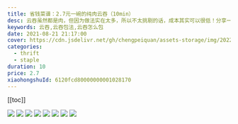 ```yaml
---
title: 省钱菜谱：2.7元一碗的纯肉云吞（10min）
desc: 云吞虽然都是肉，但因为做法实在太多，所以不太挑剔的话，成本其实可以很低！分享一个省钱的做法，平均一个云吞1毛8，按照15个一碗的话，2块7毛钱解决晚餐。
keywords: 云吞,云吞包法,云吞怎么包
date: 2021-08-21 21:17:00
cover: https://cdn.jsdelivr.net/gh/chengpeiquan/assets-storage/img/2022/01/20220110235534.jpg
categories:
  - thrift
  - staple
duration: 10
price: 2.7
xiaohongshuId: 6120fcd80000000001028170
---
```


[[toc]]




![](https://cdn.jsdelivr.net/gh/chengpeiquan/assets-storage/img/2022/01/20220110235705.jpg)
![](https://cdn.jsdelivr.net/gh/chengpeiquan/assets-storage/img/2022/01/20220110235706.jpg)
![](https://cdn.jsdelivr.net/gh/chengpeiquan/assets-storage/img/2022/01/20220110235707.jpg)
![](https://cdn.jsdelivr.net/gh/chengpeiquan/assets-storage/img/2022/01/20220110235708.jpg)
![](https://cdn.jsdelivr.net/gh/chengpeiquan/assets-storage/img/2022/01/20220110235709.jpg)
![](https://cdn.jsdelivr.net/gh/chengpeiquan/assets-storage/img/2022/01/20220110235710.jpg)
![](https://cdn.jsdelivr.net/gh/chengpeiquan/assets-storage/img/2022/01/20220110235711.jpg)
![](https://cdn.jsdelivr.net/gh/chengpeiquan/assets-storage/img/2022/01/20220110235712.jpg)
